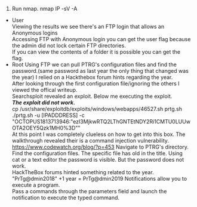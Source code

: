 
1. Run nmap. nmap IP -sV -A
  * User
    <br>Viewing the results we see there's an FTP login that allows an Anonymous logins
    <br>Accessing FTP with Anonymous login you can get the user flag because the admin did not lock certain FTP directories.
    <br>If you can view the contents of a folder it is possible you can get the flag.
  * Root
    Using FTP we can pull PTRG's configuration files and find the password.(same password as last year the only thing that changed was the year)
    I relied on a Hackthebox forum hints regarding the year.<br>After looking through the first configuration file/ignoring the others I viewed the offical writeup.<br>
    Searchsploit revealed an exploit. Below me executing the exploit.<br> 
    <b><i>The exploit did not work.</i></b><br>
    cp /usr/share/exploitdb/exploits/windows/webapps/46527.sh prtg.sh<br>
    ./prtg.sh -u [IPADDDRESS] -c "OCTOPUS1813713946:"ezI3MjkwRTQ2LThGNTEtNDY2Ri1CMTU0LUUwOTA2OEY5Qzk1MH0%3D""
    <br>At this point I was completely clueless on how to get into this box. The walkthrough revealed their is a command injection vulnerability.
    https://www.codewatch.org/blog/?p=453
    Navigate to PTRG's directory. Find the configuration files. The specific file has old in the title.
    Using cat or a text editor the password is visible. But the password does not work.<br>HackTheBox forums hinted something related to the year.
    "PrTg@dmin2018" +1 year = PrTg@dmin2019
    Notifications allow you to execute a program.<br>Pass a commands through the parameters field and launch the notification to execute the typed command.
